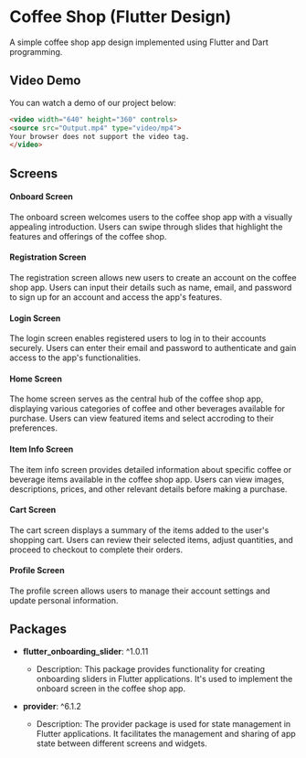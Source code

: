 
# Coffee Shop (Flutter Design)

A simple coffee shop app design implemented using Flutter and Dart programming. 

## Video Demo

You can watch a demo of our project below:

```html
<video width="640" height="360" controls>
<source src="Output.mp4" type="video/mp4">
Your browser does not support the video tag.
</video>
```


## Screens

#### Onboard Screen

The onboard screen welcomes users to the coffee shop app with a visually appealing introduction. Users can swipe through slides that highlight the features and offerings of the coffee shop.

#### Registration Screen

The registration screen allows new users to create an account on the coffee shop app. Users can input their details such as name, email, and password to sign up for an account and access the app's features.

#### Login Screen

The login screen enables registered users to log in to their accounts securely. Users can enter their email and password to authenticate and gain access to the app's functionalities.

#### Home Screen

The home screen serves as the central hub of the coffee shop app, displaying various categories of coffee and other beverages available for purchase. Users can view featured items and select accroding to their preferences.

#### Item Info Screen

The item info screen provides detailed information about specific coffee or beverage items available in the coffee shop app. Users can view images, descriptions, prices, and other relevant details before making a purchase.

#### Cart Screen

The cart screen displays a summary of the items added to the user's shopping cart. Users can review their selected items, adjust quantities, and proceed to checkout to complete their orders.

#### Profile Screen

The profile screen allows users to manage their account settings and update personal information.


## Packages 

- **flutter_onboarding_slider**: ^1.0.11
  - Description: This package provides functionality for creating onboarding sliders in Flutter applications. It's used to implement the onboard screen in the coffee shop app.
  
- **provider**: ^6.1.2
  - Description: The provider package is used for state management in Flutter applications. It facilitates the management and sharing of app state between different screens and widgets.




